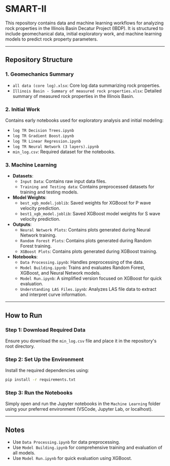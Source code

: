 # SMART-II

This repository contains data and machine learning workflows for analyzing rock properties in the Illinois Basin Decatur Project (IBDP). It is structured to include geomechanical data, initial exploratory work, and machine learning models to predict rock property parameters.

---

## Repository Structure

### **1. Geomechanics Summary**
- `all data (core log).xlsx`: Core log data summarizing rock properties.
- `Illinois Basin - Summary of measured rock properties.xlsx`: Detailed summary of measured rock properties in the Illinois Basin.

### **2. Initial Work**
Contains early notebooks used for exploratory analysis and initial modeling:
- `log TR Decision Trees.ipynb`
- `log TR Gradient Boost.ipynb`
- `log TR Linear Regression.ipynb`
- `log TR Neural Network (3 layers).ipynb`
- `min_log.csv`: Required dataset for the notebooks.

### **3. Machine Learning**
- **Datasets**:
  - `Input Data`: Contains raw input data files.
  - `Training and Testing data`: Contains preprocessed datasets for training and testing models.
- **Model Weights**:
  - `best_xgb_model.joblib`: Saved weights for XGBoost for P wave velocity prediction.
  - `best1_xgb_model.joblib`: Saved XGBoost model weights for S wave velocity prediction.
- **Outputs**:
  - `Neural Network Plots`: Contains plots generated during Neural Network training.
  - `Random Forest Plots`: Contains plots generated during Random Forest training.
  - `XGBoost Plots`: Contains plots generated during XGBoost training.
- **Notebooks**:
  - `Data Processing.ipynb`: Handles preprocessing of the data.
  - `Model Building.ipynb`: Trains and evaluates Random Forest, XGBoost, and Neural Network models.
  - `Model Run.ipynb`: A simplified version focused on XGBoost for quick evaluation.
  - `Understanding LAS Files.ipynb`: Analyzes LAS file data to extract and interpret curve information.

---

## How to Run

### Step 1: Download Required Data
Ensure you download the `min_log.csv` file and place it in the repository's root directory.

### Step 2: Set Up the Environment
Install the required dependencies using:
```bash
pip install -r requirements.txt
```

### Step 3: Run the Notebooks
Simply open and run the Jupyter notebooks in the `Machine Learning` folder using your preferred environment (VSCode, Jupyter Lab, or localhost).

---

## Notes
- Use `Data Processing.ipynb` for data preprocessing.
- Use `Model Building.ipynb` for comprehensive training and evaluation of all models.
- Use `Model Run.ipynb` for quick evaluation using XGBoost.

